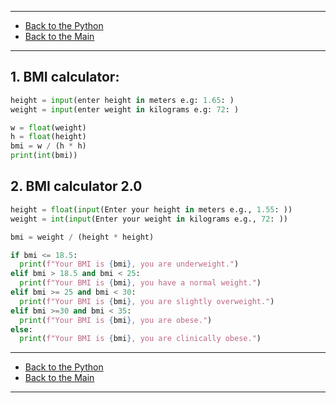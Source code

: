
---

- [Back to the Python](../python.md)
- [Back to the Main](../../../README.md)

---

## 1. BMI calculator:
```python
height = input(enter height in meters e.g: 1.65: )
weight = input(enter weight in kilograms e.g: 72: )

w = float(weight)
h = float(height)
bmi = w / (h * h)
print(int(bmi))
```
## 2. BMI calculator 2.0
```python
height = float(input(Enter your height in meters e.g., 1.55: ))
weight = int(input(Enter your weight in kilograms e.g., 72: ))

bmi = weight / (height * height)

if bmi <= 18.5:
  print(f"Your BMI is {bmi}, you are underweight.")
elif bmi > 18.5 and bmi < 25:
  print(f"Your BMI is {bmi}, you have a normal weight.")
elif bmi >= 25 and bmi < 30:
  print(f"Your BMI is {bmi}, you are slightly overweight.")
elif bmi >=30 and bmi < 35:
  print(f"Your BMI is {bmi}, you are obese.")
else:
  print(f"Your BMI is {bmi}, you are clinically obese.")
```

---

- [Back to the Python](../python.md)
- [Back to the Main](../../../README.md)

---
